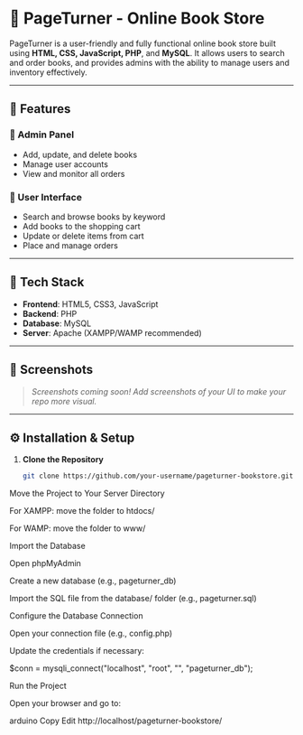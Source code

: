 # 📘 PageTurner - Online Book Store

PageTurner is a user-friendly and fully functional online book store built using **HTML, CSS, JavaScript, PHP**, and **MySQL**. It allows users to search and order books, and provides admins with the ability to manage users and inventory effectively.

---

## 🚀 Features

### 👥 Admin Panel
- Add, update, and delete books
- Manage user accounts
- View and monitor all orders

### 🛒 User Interface
- Search and browse books by keyword
- Add books to the shopping cart
- Update or delete items from cart
- Place and manage orders

---

## 🧰 Tech Stack

- **Frontend**: HTML5, CSS3, JavaScript  
- **Backend**: PHP  
- **Database**: MySQL  
- **Server**: Apache (XAMPP/WAMP recommended)

---

## 📸 Screenshots

> *Screenshots coming soon! Add screenshots of your UI to make your repo more visual.*

---

## ⚙️ Installation & Setup

1. **Clone the Repository**
   ```bash
   git clone https://github.com/your-username/pageturner-bookstore.git

Move the Project to Your Server Directory

For XAMPP: move the folder to htdocs/

For WAMP: move the folder to www/

Import the Database

Open phpMyAdmin

Create a new database (e.g., pageturner_db)

Import the SQL file from the database/ folder (e.g., pageturner.sql)

Configure the Database Connection

Open your connection file (e.g., config.php)

Update the credentials if necessary:

$conn = mysqli_connect("localhost", "root", "", "pageturner_db");

Run the Project

Open your browser and go to:

arduino
Copy
Edit
http://localhost/pageturner-bookstore/
